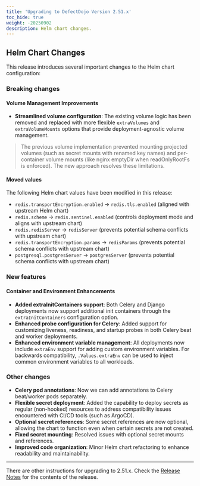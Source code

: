```yaml
---
title: 'Upgrading to DefectDojo Version 2.51.x'
toc_hide: true
weight: -20250902
description: Helm chart changes.
---
```


## Helm Chart Changes

This release introduces several important changes to the Helm chart configuration:

### Breaking changes

#### Volume Management Improvements

- **Streamlined volume configuration**: The existing volume logic has been removed and replaced with more flexible `extraVolumes` and `extraVolumeMounts` options that provide deployment-agnostic volume management.

> The previous volume implementation prevented mounting projected volumes (such as secret mounts with renamed key names) and per-container volume mounts (like nginx emptyDir when readOnlyRootFs is enforced).
> The new approach resolves these limitations.

#### Moved values

The following Helm chart values have been modified in this release:

- `redis.transportEncryption.enabled` → `redis.tls.enabled` (aligned with upstream Helm chart)
- `redis.scheme` → `redis.sentinel.enabled` (controls deployment mode and aligns with upstream chart)
- `redis.redisServer` → `redisServer` (prevents potential schema conflicts with upstream chart)
- `redis.transportEncryption.params` → `redisParams` (prevents potential schema conflicts with upstream chart)
- `postgresql.postgresServer` → `postgresServer` (prevents potential schema conflicts with upstream chart)

### New features

#### Container and Environment Enhancements

- **Added extraInitContainers support**: Both Celery and Django deployments now support additional init containers through the `extraInitContainers` configuration option.
- **Enhanced probe configuration for Celery**: Added support for customizing liveness, readiness, and startup probes in both Celery beat and worker deployments.
- **Enhanced environment variable management**: All deployments now include `extraEnv` support for adding custom environment variables. For backwards compatibility, `.Values.extraEnv` can be used to inject common environment variables to all workloads.

### Other changes

- **Celery pod annotations**: Now we can add annotations to Celery beat/worker pods separately.
- **Flexible secret deployment**: Added the capability to deploy secrets as regular (non-hooked) resources to address compatibility issues encountered with CI/CD tools (such as ArgoCD).
- **Optional secret references**: Some secret references are now optional, allowing the chart to function even when certain secrets are not created.
- **Fixed secret mounting**: Resolved issues with optional secret mounts and references.
- **Improved code organization**: Minor Helm chart refactoring to enhance readability and maintainability.

---

There are other instructions for upgrading to 2.51.x. Check the [Release Notes](https://github.com/DefectDojo/django-DefectDojo/releases/tag/2.51.0) for the contents of the release.
